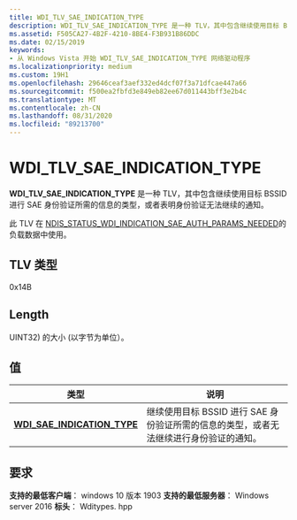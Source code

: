 ```yaml
---
title: WDI_TLV_SAE_INDICATION_TYPE
description: WDI_TLV_SAE_INDICATION_TYPE 是一种 TLV，其中包含继续使用目标 BSSID 进行 SAE 身份验证所需的信息的类型，或者表明身份验证无法继续的通知。
ms.assetid: F505CA27-4B2F-4210-8BE4-F3B931B86DDC
ms.date: 02/15/2019
keywords:
- 从 Windows Vista 开始 WDI_TLV_SAE_INDICATION_TYPE 网络驱动程序
ms.localizationpriority: medium
ms.custom: 19H1
ms.openlocfilehash: 29646ceaf3aef332ed4dcf07f3a71dfcae447a66
ms.sourcegitcommit: f500ea2fbfd3e849eb82ee67d011443bff3e2b4c
ms.translationtype: MT
ms.contentlocale: zh-CN
ms.lasthandoff: 08/31/2020
ms.locfileid: "89213700"
---
```

# <a name="wdi_tlv_sae_indication_type"></a>WDI_TLV_SAE_INDICATION_TYPE

**WDI_TLV_SAE_INDICATION_TYPE** 是一种 TLV，其中包含继续使用目标 BSSID 进行 SAE 身份验证所需的信息的类型，或者表明身份验证无法继续的通知。

此 TLV 在 [NDIS_STATUS_WDI_INDICATION_SAE_AUTH_PARAMS_NEEDED](ndis-status-wdi-indication-sae-auth-params-needed.md)的负载数据中使用。

## <a name="tlv-type"></a>TLV 类型

0x14B

## <a name="length"></a>Length

UINT32) 的大小 (以字节为单位）。

## <a name="values"></a>值

| 类型 | 说明 |
| --- | --- |
| [**WDI_SAE_INDICATION_TYPE**](/windows-hardware/drivers/ddi/wditypes/ne-wditypes-_wdi_sae_indication_type) | 继续使用目标 BSSID 进行 SAE 身份验证所需的信息的类型，或者无法继续进行身份验证的通知。 |

## <a name="requirements"></a>要求

**支持的最低客户端**： windows 10 版本 1903 **支持的最低服务器**： Windows server 2016 **标头**： Wditypes. hpp